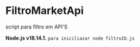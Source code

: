 # FiltroMarketApi
script para filtro em API'S

**Node.js v18.14.1.**
`para iniciliazar node filtroID.js`
